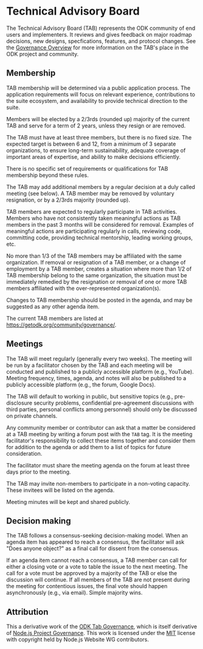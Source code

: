 # Technical Advisory Board

The Technical Advisory Board (TAB) represents the ODK community of end users and implementers. It reviews and gives feedback on major roadmap decisions, new designs, specfications, features, and protocol changes. See the [Governance Overview](README.md) for more information on the TAB's place in the ODK project and community.

## Membership

TAB membership will be determined via a public application process. The application requirements will focus on relevant experience, contributions to the suite ecosystem, and availability to provide technical direction to the suite.

Members will be elected by a 2/3rds (rounded up) majority of the current TAB and serve for a term of 2 years, unless they resign or are removed.

The TAB must have at least three members, but there is no fixed size. The expected target is between 6 and 12, from a minimum of 3 separate organizations, to ensure long-term sustainability, adequate coverage of important areas of expertise, and ability to make decisions efficiently.

There is no specific set of requirements or qualifications for TAB membership beyond these rules.

The TAB may add additional members by a regular decision at a duly called meeting (see below). A TAB member may be removed by voluntary resignation, or by a 2/3rds majority (rounded up).

TAB members are expected to regularly participate in TAB activities. Members who have not consistently taken meaningful actions as TAB members in the past 3 months will be considered for removal. Examples of meaningful actions are participating regularly in calls, reviewing code, committing code, providing technical mentorship, leading working groups, etc.

No more than 1/3 of the TAB members may be affiliated with the same organization. If removal or resignation of a TAB member, or a change of employment by a TAB member, creates a situation where more than 1/2 of TAB membership belong to the same organization, the situation must be immediately remedied by the resignation or removal of one or more TAB members affiliated with the over-represented organization(s).

Changes to TAB membership should be posted in the agenda, and may be suggested as any other agenda item.

The current TAB members are listed at https://getodk.org/community/governance/.

## Meetings

The TAB will meet regularly (generally every two weeks). The meeting will be run by a facilitator chosen by the TAB and each meeting will be conducted and published to a publicly accessible platform (e.g., YouTube). Meeting frequency, times, agenda, and notes will also be published to a publicly accessible platform (e.g., the forum, Google Docs).

The TAB will default to working in public, but sensitive topics (e.g., pre-disclosure security problems, confidential pre-agreement discussions with third parties, personal conflicts among personnel) should only be discussed on private channels.

Any community member or contributor can ask that a matter be considered at a TAB meeting by writing a forum post with the `TAB` tag. It is the meeting facilitator's responsibility to collect these items together and consider them for addition to the agenda or add them to a list of topics for future consideration.

The facilitator must share the meeting agenda on the forum at least three days prior to the meeting.

The TAB may invite non-members to participate in a non-voting capacity. These invitees will be listed on the agenda.

Meeting minutes will be kept and shared publicly.

## Decision making

The TAB follows a consensus-seeking decision-making model. When an agenda item has appeared to reach a consensus, the facilitator will ask "Does anyone object?" as a final call for dissent from the consensus.

If an agenda item cannot reach a consensus, a TAB member can call for either a closing vote or a vote to table the issue to the next meeting. The call for a vote must be approved by a majority of the TAB or else the discussion will continue. If all members of the TAB are not present during the meeting for contentious issues, the final vote should happen asynchronously (e.g., via email). Simple majority wins.

## Attribution

This a derivative work of the [ODK Tab Governance](https://github.com/getodk/governance/blob/master/TAB-GOVERNANCE.md), which is itself derivative of [Node.js Project Governance](https://raw.githubusercontent.com/nodejs/nodejs.org/0dd684cf21d278ba8aa178db0a20ebc6d587c58e/locale/en/about/governance.md). This work is licensed under the [MIT](https://opensource.org/licenses/MIT) license with copyright held by Node.js Website WG contributors.
